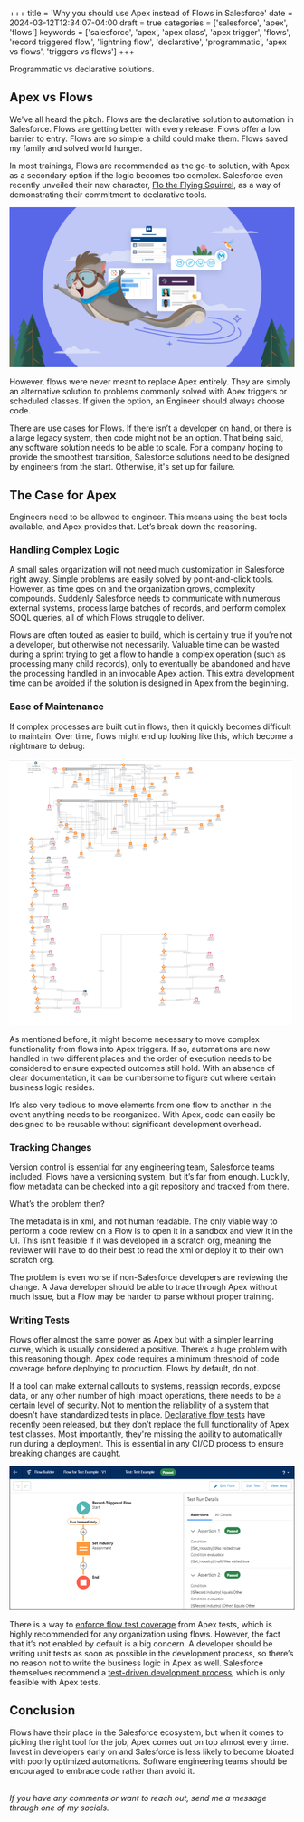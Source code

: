 +++
title = 'Why you should use Apex instead of Flows in Salesforce'
date = 2024-03-12T12:34:07-04:00
draft = true
categories = ['salesforce', 'apex', 'flows']
keywords = ['salesforce', 'apex', 'apex class', 'apex trigger', 'flows', 'record triggered flow', 'lightning flow', 'declarative', 'programmatic', 'apex vs flows', 'triggers vs flows']
+++

Programmatic vs declarative solutions.

## Apex vs Flows
We've all heard the pitch. Flows are the declarative solution to automation in Salesforce. Flows are getting better with every release. Flows offer a low barrier to entry. Flows are so simple a child could make them. Flows saved my family and solved world hunger.

In most trainings, Flows are recommended as the go-to solution, with Apex as a secondary option if the logic becomes too complex. Salesforce even recently unveiled their new character, [Flo the Flying Squirrel](https://www.salesforce.com/blog/meet-salesforce-workflow-character-flo/), as a way of demonstrating their commitment to declarative tools. 

![Flow the flying Squirrel flying across the screen](../../../assets/img/first_post/flo.png)

However, flows were never meant to replace Apex entirely. They are simply an alternative solution to problems commonly solved with Apex triggers or scheduled classes. If given the option, an Engineer should always choose code.

There are use cases for Flows. If there isn’t a developer on hand, or there is a large legacy system, then code might not be an option. That being said, any software solution needs to be able to scale. For a company hoping to provide the smoothest transition, Salesforce solutions need to be designed by engineers from the start. Otherwise, it's set up for failure. 

## The Case for Apex
Engineers need to be allowed to engineer. This means using the best tools available, and Apex provides that. Let’s break down the reasoning.

### Handling Complex Logic
A small sales organization will not need much customization in Salesforce right away. Simple problems are easily solved by point-and-click tools. However, as time goes on and the organization grows, complexity compounds. Suddenly Salesforce needs to communicate with numerous external systems, process large batches of records, and perform complex SOQL queries, all of which Flows struggle to deliver.

Flows are often touted as easier to build, which is certainly true if you’re not a developer, but otherwise not necessarily. Valuable time can be wasted during a sprint trying to get a flow to handle a complex operation (such as processing many child records), only to eventually be abandoned and have the processing handled in an invocable Apex action. This extra development time can be avoided if the solution is designed in Apex from the beginning.

### Ease of Maintenance
If complex processes are built out in flows, then it quickly becomes difficult to maintain. Over time, flows might end up looking like this, which become a nightmare to debug:

![A very large Salesforce flow, with numerous complex branches](../../../assets/img/first_post/large_flow.png)

As mentioned before, it might become necessary to move complex functionality from flows into Apex triggers. If so, automations are now handled in two different places and the order of execution needs to be considered to ensure expected outcomes still hold. With an absence of clear documentation, it can be cumbersome to figure out where certain business logic resides. 

It’s also very tedious to move elements from one flow to another in the event anything needs to be reorganized. With Apex, code can easily be designed to be reusable without significant development overhead.

### Tracking Changes
Version control is essential for any engineering team, Salesforce teams included. Flows have a versioning system, but it’s far from enough. Luckily, flow metadata can be checked into a git repository and tracked from there.

What’s the problem then?

The metadata is in xml, and not human readable. The only viable way to perform a code review on a Flow is to open it in a sandbox and view it in the UI. This isn’t feasible if it was developed in a scratch org, meaning the reviewer will have to do their best to read the xml or deploy it to their own scratch org. 

The problem is even worse if non-Salesforce developers are reviewing the change. A Java developer should be able to trace through Apex without much issue, but a Flow may be harder to parse without proper training.

### Writing Tests
Flows offer almost the same power as Apex but with a simpler learning curve, which is usually considered a positive. There’s a huge problem with this reasoning though. Apex code requires a minimum threshold of code coverage before deploying to production. Flows by default, do not.

If a tool can make external callouts to systems, reassign records, expose data, or any other number of high impact operations, there needs to be a certain level of security. Not to mention the reliability of a system that doesn't have standardized tests in place. [Declarative flow tests](https://help.salesforce.com/s/articleView?id=sf.flow_concepts_testing.htm&type=5) have recently been released, but they don’t replace the full functionality of Apex test classes. Most importantly, they're missing the ability to automatically run during a deployment. This is essential in any CI/CD process to ensure breaking changes are caught.

![A successful flow test executed in Salesforce UI](../../../assets/img/first_post/flow_test.png)

There is a way to [enforce flow test coverage](https://help.salesforce.com/s/articleView?id=release-notes.rn_forcecom_flow_mgmnt_coverage.htm&release=222&type=5) from Apex tests, which is highly recommended for any organization using flows. However, the fact that it’s not enabled by default is a big concern. A developer should be writing unit tests as soon as possible in the development process, so there’s no reason not to write the business logic in Apex as well. Salesforce themselves recommend a [test-driven development process](https://developer.salesforce.com/docs/atlas.en-us.apexcode.meta/apexcode/apex_testing_intro.htm), which is only feasible with Apex tests.

## Conclusion
Flows have their place in the Salesforce ecosystem, but when it comes to picking the right tool for the job, Apex comes out on top almost every time. Invest in developers early on and Salesforce is less likely to become bloated with poorly optimized automations. Software engineering teams should be encouraged to embrace code rather than avoid it.


<br>*If you have any comments or want to reach out, send me a message through one of my socials.*

